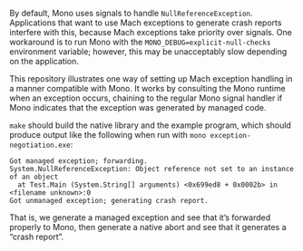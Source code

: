 By default, Mono uses signals to handle `NullReferenceException`. Applications
that want to use Mach exceptions to generate crash reports interfere with this,
because Mach exceptions take priority over signals. One workaround is to run
Mono with the `MONO_DEBUG=explicit-null-checks` environment variable; however,
this may be unacceptably slow depending on the application.

This repository illustrates one way of setting up Mach exception handling in a
manner compatible with Mono. It works by consulting the Mono runtime when an
exception occurs, chaining to the regular Mono signal handler if Mono indicates
that the exception was generated by managed code.

`make` should build the native library and the example program, which should
produce output like the following when run with `mono exception-negotiation.exe`:

```
Got managed exception; forwarding.
System.NullReferenceException: Object reference not set to an instance of an object
  at Test.Main (System.String[] arguments) <0x699ed8 + 0x0002b> in <filename unknown>:0
Got unmanaged exception; generating crash report.
```

That is, we generate a managed exception and see that it’s forwarded properly to
Mono, then generate a native abort and see that it generates a “crash report”.
